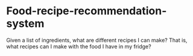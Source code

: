 # Food-recipe-recommendation-system

Given a list of ingredients, what are different recipes I can make? 
That is, what recipes can I make with the food I have in my fridge?
